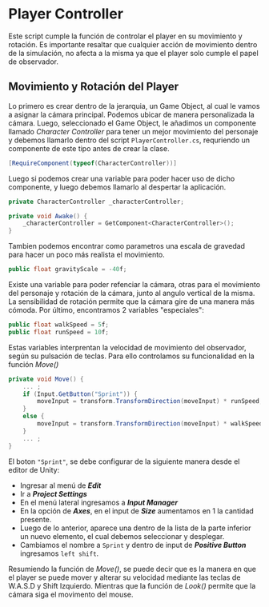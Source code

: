 # Player Controller

Este script cumple la función de controlar el player en su movimiento y rotación. Es importante resaltar que cualquier acción de movimiento dentro de la simulación, no afecta a la misma ya que el player solo cumple el papel de observador. 


## Movimiento y Rotación del Player

Lo primero es crear dentro de la jerarquia, un Game Object, al cual le vamos a asignar la cámara principal. Podemos ubicar de manera personalizada la cámara. Luego, seleccionado el Game Object, le añadimos un componente llamado *Character Controller* para tener un mejor movimiento del personaje y debemos llamarlo dentro del script `PlayerController.cs`, requriendo un componente de este tipo antes de crear la clase.

```C#
[RequireComponent(typeof(CharacterController))]
```

Luego si podemos crear una variable para poder hacer uso de dicho componente, y luego debemos llamarlo al despertar la aplicación.

```C#
private CharacterController _characterController;

private void Awake() {
    _characterController = GetComponent<CharacterController>();
}
```

Tambien podemos encontrar como parametros una escala de gravedad para hacer un poco más realista el movimiento. 
```C#
public float gravityScale = -40f;
```

Existe una variable para poder refenciar la cámara, otras para el movimiento del personaje y rotación de la cámara, junto al angulo vertical de la misma. La sensibilidad de rotación permite que la cámara gire de una manera más cómoda. Por último, encontramos 2 variables "especiales":

```C#
public float walkSpeed = 5f;
public float runSpeed = 10f;
```

Estas variables interprentan la velocidad de movimiento del observador, según su pulsación de teclas. Para ello controlamos su funcionalidad en la función *Move()*

```C#
private void Move() {
    ... ;
    if (Input.GetButton("Sprint")) {
        moveInput = transform.TransformDirection(moveInput) * runSpeed;
    }
    else {
        moveInput = transform.TransformDirection(moveInput) * walkSpeed;
    }
    ... ;
}
```

El boton `"Sprint"`, se debe configurar de la siguiente manera desde el editor de Unity:

- Ingresar al menú de ***Edit***
- Ir a ***Project Settings***
- En el menú lateral ingresamos a ***Input Manager***
- En la opción de ***Axes***, en el input de ***Size*** aumentamos en 1 la cantidad presente.
- Luego de lo anterior, aparece una dentro de la lista de la parte inferior un nuevo elemento, el cual debemos seleccionar y desplegar.
- Cambiamos el nombre a `Sprint` y dentro de input de ***Positive Button*** ingresamos `left shift`.

Resumiendo la función de *Move()*, se puede decir que es la manera en que el player se puede mover y alterar su velocidad mediante las teclas de W.A.S.D y Shift Izquierdo. Mientras que la función de *Look()* permite que la cámara siga el movimento del mouse. 